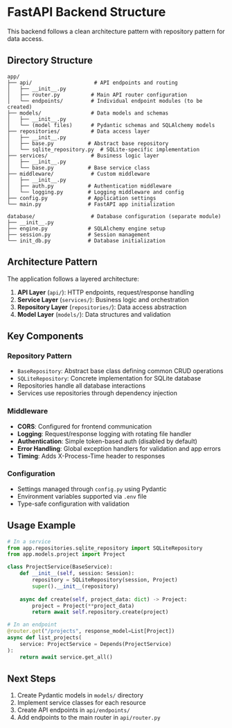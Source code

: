 # FastAPI Backend Structure

This backend follows a clean architecture pattern with repository pattern for data access.

## Directory Structure

```
app/
├── api/                    # API endpoints and routing
│   ├── __init__.py
│   ├── router.py          # Main API router configuration
│   └── endpoints/         # Individual endpoint modules (to be created)
├── models/                # Data models and schemas
│   ├── __init__.py
│   └── (model files)      # Pydantic schemas and SQLAlchemy models
├── repositories/          # Data access layer
│   ├── __init__.py
│   ├── base.py           # Abstract base repository
│   └── sqlite_repository.py  # SQLite-specific implementation
├── services/              # Business logic layer
│   ├── __init__.py
│   └── base.py           # Base service class
├── middleware/            # Custom middleware
│   ├── __init__.py
│   ├── auth.py           # Authentication middleware
│   └── logging.py        # Logging middleware and config
├── config.py             # Application settings
└── main.py               # FastAPI app initialization

database/                  # Database configuration (separate module)
├── __init__.py
├── engine.py             # SQLAlchemy engine setup
├── session.py            # Session management
└── init_db.py            # Database initialization
```

## Architecture Pattern

The application follows a layered architecture:

1. **API Layer** (`api/`): HTTP endpoints, request/response handling
2. **Service Layer** (`services/`): Business logic and orchestration
3. **Repository Layer** (`repositories/`): Data access abstraction
4. **Model Layer** (`models/`): Data structures and validation

## Key Components

### Repository Pattern

- `BaseRepository`: Abstract base class defining common CRUD operations
- `SQLiteRepository`: Concrete implementation for SQLite database
- Repositories handle all database interactions
- Services use repositories through dependency injection

### Middleware

- **CORS**: Configured for frontend communication
- **Logging**: Request/response logging with rotating file handler
- **Authentication**: Simple token-based auth (disabled by default)
- **Error Handling**: Global exception handlers for validation and app errors
- **Timing**: Adds X-Process-Time header to responses

### Configuration

- Settings managed through `config.py` using Pydantic
- Environment variables supported via `.env` file
- Type-safe configuration with validation

## Usage Example

```python
# In a service
from app.repositories.sqlite_repository import SQLiteRepository
from app.models.project import Project

class ProjectService(BaseService):
    def __init__(self, session: Session):
        repository = SQLiteRepository(session, Project)
        super().__init__(repository)
    
    async def create(self, project_data: dict) -> Project:
        project = Project(**project_data)
        return await self.repository.create(project)

# In an endpoint
@router.get("/projects", response_model=List[Project])
async def list_projects(
    service: ProjectService = Depends(ProjectService)
):
    return await service.get_all()
```

## Next Steps

1. Create Pydantic models in `models/` directory
2. Implement service classes for each resource
3. Create API endpoints in `api/endpoints/`
4. Add endpoints to the main router in `api/router.py`